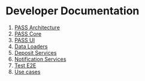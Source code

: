 # Developer Documentation

1. [PASS Architecture]()
2. [PASS Core](pass-core/README.md)
3. [PASS UI]()
4. [Data Loaders](data-loaders)
5. [Deposit Services](deposit-service)
6. [Notification Services](notification-service)
7. [Test E2E]()
8. [Use cases](use-cases.md)